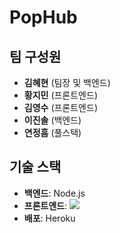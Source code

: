 # PopHub

## 팀 구성원

- **김혜현** (팀장 및 백엔드)
- **황지민** (프론트엔드)
- **김영수** (프론트엔드)
- **이진솔** (백엔드)
- **연정흠** (풀스택)

## 기술 스택

- **백엔드**: Node.js
- **프론트엔드**:  <img src="https://img.shields.io/badge/flutter-02569B?style=for-the-badge&logo=flutter&logoColor=white">
- **배포**: Heroku
